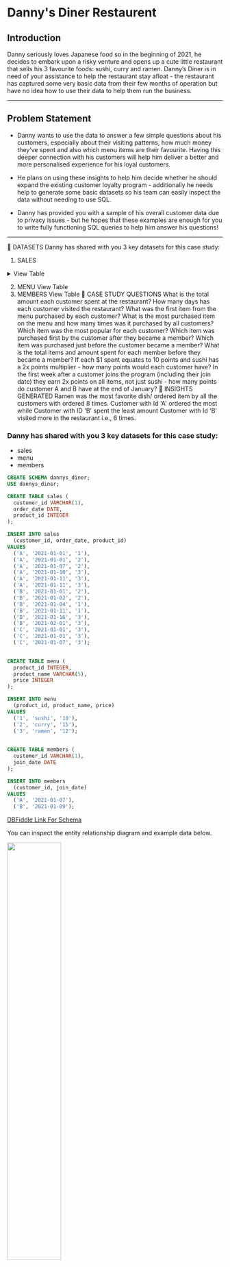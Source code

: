 # Danny's Diner Restaurent

## Introduction
Danny seriously loves Japanese food so in the beginning of 2021, he decides to embark upon a risky venture and opens up a cute little restaurant that sells his 3 favourite foods: sushi, curry and ramen.
Danny’s Diner is in need of your assistance to help the restaurant stay afloat - the restaurant has captured some very basic data from their few months of operation but have no idea how to use their data to help them run the business.
***

## Problem Statement
* Danny wants to use the data to answer a few simple questions about his customers, especially about their visiting patterns, how much money they’ve spent and also which menu items are their favourite. Having this deeper connection with his customers will help him deliver a better and more personalised experience for his loyal customers.

* He plans on using these insights to help him decide whether he should expand the existing customer loyalty program - additionally he needs help to generate some basic datasets so his team can easily inspect the data without needing to use SQL.

* Danny has provided you with a sample of his overall customer data due to privacy issues - but he hopes that these examples are enough for you to write fully functioning SQL queries to help him answer his questions!
***

📁 DATASETS
Danny has shared with you 3 key datasets for this case study:

1. SALES
<details>
  <summary>View Table</summary>
  The sales table captures all customer_id level purchases with an corresponding order_date and product_id information for when and what menu items were ordered.
	
| customer_id	| order_date |	product_id |
| :---: 	| :---: | :---:  | :---: |
| A |	2021-01-01 |	1 |
| A |	2021-01-01 |	2 |
| A |	2021-01-07 |	2 |
| A |	2021-01-10 |	3 |
| A |	2021-01-11 |	3 |
| A |	2021-01-11 |	3 |
| B |	2021-01-01 |	2 |
| B |	2021-01-02 |	2 |
| B |	2021-01-04 |	1 |
| B |	2021-01-11 |	1 |
| B |	2021-01-16 |	3 |
| B |	2021-02-01 |	3 |
| C |	2021-01-01 |	3 |
| C	| 2021-01-01 |	3 |
| C	| 2021-01-07 |	3 |
</details>

2. MENU
View Table
3. MEMBERS
View Table
💬 CASE STUDY QUESTIONS
What is the total amount each customer spent at the restaurant?
How many days has each customer visited the restaurant?
What was the first item from the menu purchased by each customer?
What is the most purchased item on the menu and how many times was it purchased by all customers?
Which item was the most popular for each customer?
Which item was purchased first by the customer after they became a member?
Which item was purchased just before the customer became a member?
What is the total items and amount spent for each member before they became a member?
If each $1 spent equates to 10 points and sushi has a 2x points multiplier - how many points would each customer have?
In the first week after a customer joins the program (including their join date) they earn 2x points on all items, not just sushi - how many points do customer A and B have at the end of January?
🎯 INSIGHTS GENERATED
Ramen was the most favorite dish/ ordered item by all the customers with ordered 8 times.
Customer with Id 'A' ordered the most while Customer with ID 'B' spent the least amount
Customer with Id 'B' visited more in the restaurant i.e., 6 times.






### Danny has shared with you 3 key datasets for this case study:

* sales
* menu
* members
```SQL
CREATE SCHEMA dannys_diner;
USE dannys_diner;

CREATE TABLE sales (
  customer_id VARCHAR(1),
  order_date DATE,
  product_id INTEGER
);

INSERT INTO sales
  (customer_id, order_date, product_id)
VALUES
  ('A', '2021-01-01', '1'),
  ('A', '2021-01-01', '2'),
  ('A', '2021-01-07', '2'),
  ('A', '2021-01-10', '3'),
  ('A', '2021-01-11', '3'),
  ('A', '2021-01-11', '3'),
  ('B', '2021-01-01', '2'),
  ('B', '2021-01-02', '2'),
  ('B', '2021-01-04', '1'),
  ('B', '2021-01-11', '1'),
  ('B', '2021-01-16', '3'),
  ('B', '2021-02-01', '3'),
  ('C', '2021-01-01', '3'),
  ('C', '2021-01-01', '3'),
  ('C', '2021-01-07', '3');
 

CREATE TABLE menu (
  product_id INTEGER,
  product_name VARCHAR(5),
  price INTEGER
);

INSERT INTO menu
  (product_id, product_name, price)
VALUES
  ('1', 'sushi', '10'),
  ('2', 'curry', '15'),
  ('3', 'ramen', '12');
  

CREATE TABLE members (
  customer_id VARCHAR(1),
  join_date DATE
);

INSERT INTO members
  (customer_id, join_date)
VALUES
  ('A', '2021-01-07'),
  ('B', '2021-01-09');
```

[DBFiddle Link For Schema](https://www.db-fiddle.com/f/2rM8RAnq7h5LLDTzZiRWcd/138)

You can inspect the entity relationship diagram and example data below.

<img src="https://github.com/MrKapoor95/SQL_Project/blob/main/Case%20Study%20%231%20-%20Danny's%20Diner/CaseStudy%201%20Schema.png" width=50% height=50%>


***

## Case Study Questions

I am using MySQL for querying the following case study questions.

### 1 What is the total amount each customer spent at the restaurant?

```sql
SELECT
	s.customer_id,	sum(m.price) as "amount"
FROM 
	dannys_diner.sales as s
JOIN 
	dannys_diner.menu as m on s.product_id = m.product_id
GROUP BY 
	s.customer_id
ORDER BY 
	Amount DESC;
```
Output
| customer_id    | amount   |
| :---:   | :---: |
| A | 76  |
| B | 74  |
| C | 36  |

### 2 How many days has each customer visited the restaurant?

```sql
SELECT 
	s.customer_id, count(DISTINCT s.order_date) as "count"
FROM
    dannys_diner.sales as s
GROUP BY 
	s.customer_id
ORDER BY 
	 s.customer_id;

```
Output
| customer_id    | count   |
| :---:   | :---: |
| A | 4  |
| B | 6  |
| C | 2  |

3 What was the first item from the menu purchased by each customer?

```sql
SELECT
	s.customer_id,
    m.product_name
FROM 
	dannys_diner.sales as s
JOIN 
	dannys_diner.menu as m
    on s.product_id = m.product_id
GROUP BY 
	s.customer_id;
```
Output
| customer_id    | product_id   |
| :---:   | :---: |
| A | sushi  |  
| B | curry  |
| C | ramen  |

4 What is the most purchased item on the menu and how many times was it purchased by all customers?

```sql
SELECT 
	m.product_name, count(s.product_id) as order_count
FROM 
	dannys_diner.sales as s
INNER JOIN 
	dannys_diner.menu as m ON s.product_id=m.product_id
GROUP BY m.product_name
ORDER BY order_count desc
limit 1;
```
Using Rank()
```sql
SELECT product_name, order_count
FROM (
	SELECT
	m.product_name, count(s.product_id) as order_count,
    RANK() OVER(ORDER BY s.product_id DESC) as order_rank
	FROM 
	dannys_diner.sales as s
	INNER JOIN 
	dannys_diner.menu as m ON s.product_id=m.product_id
	GROUP BY m.product_name) as item_count
WHERE order_rank = 1;
```
Output
| product_name    | order_count   |
| :---:   | :---: |
| ramen | 8  | 


5 Which item was the most popular for each customer?

```sql
SELECT 
	customer_id, product_name
FROM
	(SELECT 
		s.customer_id, s.product_id, m.product_name, count(s.product_id) as order_count,
   		rank() OVER(PARTITION BY s.customer_id ORDER BY count(s.product_id) DESC) as ranking
	FROM 
		dannys_diner.sales as s
	INNER JOIN 
		dannys_diner.menu as m ON s.product_id=m.product_id
	GROUP BY s.customer_id, s.product_id) as order_ranking
WHERE ranking = 1
ORDER BY customer_id
;
```
Output
| customer_id    | product_name   |
| :---:   | :---: |
| A | ramen  |  
| B | curry  |
| B | sushi  |
| B | ramen  |
| C | ramen  |

6 Which item was purchased first by the customer after they became a member?

```sql
SELECT 
	customer_id, product_name
FROM
	(SELECT 
		s.customer_id, s.product_id, m.product_name, s.order_date ,
		rank() OVER(PARTITION BY s.customer_id ORDER BY s.order_date) as ranking
	FROM 
		dannys_diner.menu as m 
	JOIN 
		dannys_diner.sales as s ON s.product_id=m.product_id
	JOIN 
		dannys_diner.members as mb ON s.customer_id=mb.customer_id
	WHERE 
		s.order_date >=mb.join_date) as order_ranking
where ranking=1 ;
```
Output
| customer_id    | product_name   |
| :---:   | :---: |
| A | curry  |  
| B | sushi  |

7 Which item was purchased just before the customer became a member?

```sql
SELECT 
	customer_id, product_name
FROM
	(SELECT 
		s.customer_id, s.product_id, m.product_name, s.order_date ,
		rank() OVER(PARTITION BY s.customer_id ORDER BY s.order_date desc) as ranking
	FROM 
		dannys_diner.menu as m 
	JOIN 
		dannys_diner.sales as s ON s.product_id=m.product_id
	JOIN 
		dannys_diner.members as mb ON s.customer_id=mb.customer_id
	WHERE 
		s.order_date < mb.join_date) as order_ranking
where ranking=1 ;
```
Output
| customer_id    | product_name   |
| :---:   | :---: |
| A | sushi  |  
| A | curry  |  
| B | sushi  |

8 What is the total items and amount spent for each member before they became a member?

```sql
SELECT 
	s.customer_id,
	COUNT(s.product_id) AS item_count,
	SUM(m.price) AS amount
FROM 
	dannys_diner.menu AS m
JOIN 
	dannys_diner.sales AS s ON s.product_id = m.product_id
JOIN 
	dannys_diner.members AS mb ON s.customer_id = mb.customer_id
WHERE
	s.order_date < mb.join_date
GROUP BY 
	s.customer_id ;
```
Output
| customer_id    | item_count   | Amount   |
| :---:   | :---: | :---: |
| B | 3  | 40  |  
| A | 2  | 25  |  

9 If each $1 spent equates to 10 points and sushi has a 2x points multiplier - how many points would each customer have?

```sql
SELECT 
	customer_id, sum(points) as Total_Points
FROM
	(SELECT customer_id, product_name, amount, 
	  	CASE WHEN product_name="sushi" THEN amount*20 ELSE amount*10 END as Points
	 FROM
	       (SELECT 
			s.customer_id,
			m.product_name,
			SUM(m.price) AS amount
		FROM 
			dannys_diner.menu AS m
		JOIN 
			dannys_diner.sales AS s ON s.product_id = m.product_id
		GROUP BY customer_id, m.product_name) 
		as amount_spent) 
	as points
GROUP BY customer_id ;
```
Output
| customer_id    | Total_points   |
| :---:   | :---: |
| A | 860  |  
| A | 940  |  
| B | 360  |

10 In the first week after a customer joins the program (including their join date) they earn 2x points on all items, not just sushi - how many points do customer A and B have at the end of January?

```sql
SELECT 
	s.customer_id,
	SUM(CASE 
		WHEN (s.order_date >= mb.join_date) AND (s.order_date <= "2021-01-31") THEN  price*20
            	WHEN (s.order_date < mb.join_date) AND (m.product_name="sushi") THEN price*20 ELSE price*10
	    END) as Points
FROM 
	dannys_diner.menu AS m
JOIN 
	dannys_diner.sales AS s ON s.product_id = m.product_id
JOIN 
	dannys_diner.members AS mb ON s.customer_id = mb.customer_id
GROUP BY s.customer_id ;
```
Output
| customer_id    | Total_points   |
| :---:   | :---: |
| A | 1060  |  
| B | 1370  | 

